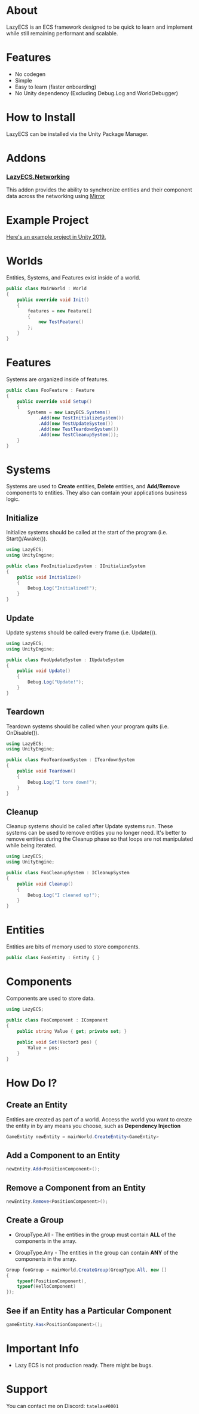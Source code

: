 ﻿# About

LazyECS is an ECS framework designed to be quick to learn and implement while still remaining performant and scalable.

# Features

* No codegen
* Simple
* Easy to learn (faster onboarding)
* No Unity dependency (Excluding Debug.Log and WorldDebugger)

# How to Install
LazyECS can be installed via the Unity Package Manager.

# Addons

### [LazyECS.Networking](https://github.com/tatelax/LazyECS.Networking)
This addon provides the ability to synchronize entities and their component data across the networking using [Mirror](https://github.com/vis2k/Mirror)

# Example Project

[Here's an example project in Unity 2019.](https://github.com/tatelax/LazyECSExample)

# Worlds

Entities, Systems, and Features exist inside of a world.
```csharp
public class MainWorld : World
{
    public override void Init()
    {
        features = new Feature[]
        {
            new TestFeature()
        };
    }
}
```
# Features
Systems are organized inside of features.
```csharp
public class FooFeature : Feature
{
    public override void Setup()
    {
        Systems = new LazyECS.Systems()
            .Add(new TestInitializeSystem())
            .Add(new TestUpdateSystem())
            .Add(new TestTeardownSystem())
            .Add(new TestCleanupSystem());
    }
}
```

# Systems

Systems are used to **Create** entities, **Delete** entities, and **Add/Remove** components to entities. They also can contain your applications business logic.

## Initialize

Initialize systems should be called at the start of the program (i.e. Start()/Awake()).

```csharp
using LazyECS;
using UnityEngine;

public class FooInitializeSystem : IInitializeSystem
{
    public void Initialize()
    {
        Debug.Log("Initialized!");
    }
}
```

## Update

Update systems should be called every frame (i.e. Update()).

```csharp
using LazyECS;
using UnityEngine;

public class FooUpdateSystem : IUpdateSystem
{    
    public void Update()
    {
        Debug.Log("Update!");
    }
}
```
## Teardown

Teardown systems should be called when your program quits (i.e. OnDisable()).

```csharp
using LazyECS;
using UnityEngine;

public class FooTeardownSystem : ITeardownSystem
{
    public void Teardown()
    {
        Debug.Log("I tore down!");
    }
}
```

## Cleanup

Cleanup systems should be called after Update systems run. These systems can be used to remove entities you no longer need. It's better to remove entities during the Cleanup phase so that loops are not manipulated while being iterated.

```csharp
using LazyECS;
using UnityEngine;

public class FooCleanupSystem : ICleanupSystem
{   
    public void Cleanup()
    {
        Debug.Log("I cleaned up!");
    }
}
```

# Entities

Entities are bits of memory used to store components.

```csharp
public class FooEntity : Entity { }
```

# Components

Components are used to store data.

```csharp
using LazyECS;

public class FooComponent : IComponent
{
    public string Value { get; private set; }
    
    public void Set(Vector3 pos) {
        Value = pos;
    }
}
```


# How Do I?

## Create an Entity

Entities are created as part of a world. Access the world you want to create the entity in by any means you choose, such as **Dependency Injection**

```csharp
GameEntity newEntity = mainWorld.CreateEntity<GameEntity>
```
## Add a Component to an Entity

```csharp
newEntity.Add<PositionComponent>();
```
## Remove a Component from an Entity

```csharp
newEntity.Remove<PositionComponent>();
```
## Create a Group

* GroupType.All - The entities in the group must contain **ALL** of the components in the array.

* GroupType.Any - The entities in the group can contain **ANY** of the components in the array.

```csharp
Group fooGroup = mainWorld.CreateGroup(GroupType.All, new []
{
	typeof(PositionComponent),
	typeof(HelloComponent)
});
```
## See if an Entity has a Particular Component

```csharp
gameEntity.Has<PositionComponent>();
```

# Important Info

* Lazy ECS is not production ready. There might be bugs.

# Support

You can contact me on Discord: ```tatelax#0001```